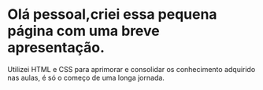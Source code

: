 # Olá pessoal,criei essa pequena página com uma breve apresentação.
Utilizei HTML e CSS para aprimorar e consolidar os conhecimento adquirido nas aulas, é só o começo de uma longa jornada.
